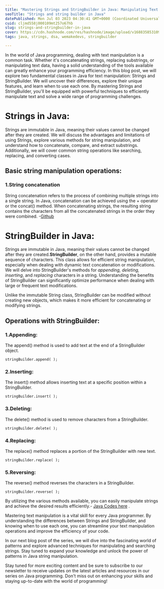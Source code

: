 ```yaml
---
title: "Mastering Strings and StringBuilder in Java: Manipulating Text with Efficiency"
seoTitle: "Strings and string builder in Java"
datePublished: Mon Jul 03 2023 04:30:41 GMT+0000 (Coordinated Universal Time)
cuid: cljmd558j000109mt257o67hb
slug: strings-and-stringbuilder-in-java
cover: https://cdn.hashnode.com/res/hashnode/image/upload/v1688358531093/d03eff20-36a9-4a09-89ba-04af92e8fb7e.jpeg
tags: java, strings, dsa, wemakedevs, stringbuilder

---
```


In the world of Java programming, dealing with text manipulation is a common task. Whether it's concatenating strings, replacing substrings, or manipulating text data, having a solid understanding of the tools available can greatly enhance your programming efficiency. In this blog post, we will explore two fundamental classes in Java for text manipulation: Strings and StringBuilder. We will uncover their differences, explore their unique features, and learn when to use each one. By mastering Strings and StringBuilder, you'll be equipped with powerful techniques to efficiently manipulate text and solve a wide range of programming challenges.

# Strings in Java:

Strings are immutable in Java, meaning their values cannot be changed after they are created. We will discuss the advantages and limitations of using Strings, explore various methods for string manipulation, and understand how to concatenate, compare, and extract substrings. Additionally, we will cover common string operations like searching, replacing, and converting cases.

## Basic string manipulation operations:

### 1.String concatenation

String concatenation refers to the process of combining multiple strings into a single string. In Java, concatenation can be achieved using the + operator or the concat() method. When concatenating strings, the resulting string contains the characters from all the concatenated strings in the order they were combined. -[Github](https://github.com/Arnab-Afk/dsa-java/blob/main/concat_string.java)

# StringBuilder in Java:

Strings are immutable in Java, meaning their values cannot be changed after they are created.**StringBuilder**, on the other hand, provides a mutable sequence of characters. This class allows for efficient string manipulation, especially when dealing with dynamic text concatenation or modifications. We will delve into StringBuilder's methods for *appending, deleting, inserting*, and *replacing* characters in a string. Understanding the benefits of StringBuilder can significantly optimize performance when dealing with large or frequent text modifications.

Unlike the immutable String class, StringBuilder can be modified without creating new objects, which makes it more efficient for concatenating or modifying strings.

## Operations with StringBuilder:

### 1.Appending:

The append() method is used to add text at the end of a StringBuilder object.

`stringBuilder.append( );`

### 2.Inserting:

The insert() method allows inserting text at a specific position within a StringBuilder.

`stringBuilder.insert( );`

### 3.Deleting:

The delete() method is used to remove characters from a StringBuilder.

`stringBuilder.delete( );`

### 4.Replacing:

The replace() method replaces a portion of the StringBuilder with new text.

`stringBuilder.replace( );`

### 5.Reversing:

The reverse() method reverses the characters in a StringBuilder.

`stringBuilder.reverse( );`

By utilizing the various methods available, you can easily manipulate strings and achieve the desired results efficiently.- [Java Codes here](https://github.com/Arnab-Afk/dsa-java/blob/main/string_builder.java) .

Mastering text manipulation is a vital skill for every Java programmer. By understanding the differences between Strings and StringBuilder, and knowing when to use each one, you can streamline your text manipulation operations and improve the efficiency of your code.

In our next blog post of the series, we will dive into the fascinating world of patterns and explore advanced techniques for manipulating and searching strings. Stay tuned to expand your knowledge and unlock the power of patterns in Java string manipulation.

Stay tuned for more exciting content and be sure to subscribe to our newsletter to receive updates on the latest articles and resources in our series on Java programming. Don't miss out on enhancing your skills and staying up-to-date with the world of programming!